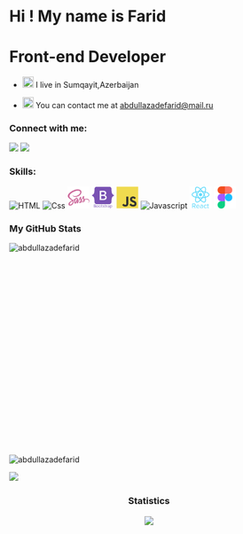 <h1>Hi ! My name is Farid</h1>
<h1>Front-end Developer</h1> 

 - <img src=https://symbl-world.akamaized.net/i/webp/42/762a4774ab6499b39df9ad6bc76b13.webp  height="20" width="20" >  I live in Sumqayit,Azerbaijan
 
 - <img src=https://www.svgrepo.com/show/14477/envelope.svg height="20" width="20" > You can contact me at   abdullazadefarid@mail.ru

  </div><h3 align="left">Connect with me:</h3>

<div> <a href="https://www.linkedin.com/in/Farid Abdullazade" target="_blank"><img src="https://img.shields.io/badge/LinkedIn-0077B5?style=for-the-badge&logo=linkedin&logoColor=white" target="_blank" width: 169px;
} ></a>
<a href="https://github.com/abdullazadefarid" target="_blank"><img src="https://img.shields.io/badge/GitHub-100000?style=for-the-badge&logo=github&logoColor=white" target="_blank" width: 169px;></a>

<h3 align="left">Skills:</h3>
<p align="left">
<img src=https://upload.wikimedia.org/wikipedia/commons/thumb/3/38/HTML5_Badge.svg/1024px-HTML5_Badge.svg.png alt="HTML" width="40" height="40"/>
<img src=https://upload.wikimedia.org/wikipedia/commons/thumb/6/62/CSS3_logo.svg/1024px-CSS3_logo.svg.png alt="Css" width="40" height="40"/>
<img src="https://raw.githubusercontent.com/teamedwardforever/Readme-Generator/71f25dd8b98329b168142a6b782a107b75eab178/svg/Skills/Frontend/sass-original.svg" alt="Sass" width="40" height="40"/>
<img src="https://raw.githubusercontent.com/teamedwardforever/Readme-Generator/71f25dd8b98329b168142a6b782a107b75eab178/svg/Skills/Frontend/bootstrap-plain-wordmark.svg" alt="Bootstrap" width="40" height="40"/>
<img src="https://raw.githubusercontent.com/teamedwardforever/Readme-Generator/71f25dd8b98329b168142a6b782a107b75eab178/svg/Skills/Languages/javascript-original.svg" alt="Javascript" width="40" height="40"/>

<img src=https://cdn.iconscout.com/icon/free/png-256/free-jquery-7-1175152.png alt="Javascript" width="40" height="40"/>

<img src="https://raw.githubusercontent.com/teamedwardforever/Readme-Generator/71f25dd8b98329b168142a6b782a107b75eab178/svg/Skills/Frontend/react-original-wordmark.svg" alt="React" width="40" height="40"/>
<img src="https://raw.githubusercontent.com/teamedwardforever/Readme-Generator/71f25dd8b98329b168142a6b782a107b75eab178/svg/Skills/Software/figma-icon.svg" alt="Figma" width="40" height="40"/>
</p>



<h3 align="left">My GitHub Stats</h3>
<img align="left" height="380em" width="500em" src="https://github-readme-stats.vercel.app/api/top-langs/?username=abdullazadefarid&langs_count=8&theme=dark" alt=abdullazadefarid />

<p>&nbsp;<img align="center" height="380em" width="500em" src="https://github-readme-stats.vercel.app/api?username=abdullazadefarid&show_icons=true&locale=en&theme=dark" alt="abdullazadefarid" /></p>

<img src="https://user-images.githubusercontent.com/73097560/115834477-dbab4500-a447-11eb-908a-139a6edaec5c.gif"><h3 align="center">Statistics</h3>
<div align="center">
<a href="https://github.com/abdullazadefarid">

<img align="center" src="http://github-profile-summary-cards.vercel.app/api/cards/profile-details?username=abdullazadefarid&theme=2077" height="180em" />
</div>
